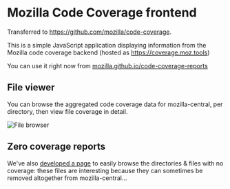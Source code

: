 # Mozilla Code Coverage frontend

Transferred to https://github.com/mozilla/code-coverage.

This is a simple JavaScript application displaying information from the Mozilla code coverage backend (hosted as https://coverage.moz.tools)

You can use it right now from  [mozilla.github.io/code-coverage-reports](https://mozilla.github.io/code-coverage-reports/)

## File viewer

You can browse the aggregated code coverage data for mozilla-central, per directory, then view file coverage in detail.

![File browser](screenshot.png)

## Zero coverage reports

We've also [developed a page](https://mozilla.github.io/code-coverage-reports/zero_coverage_report.html) to easily browse the directories & files with no coverage: these files are interesting because they can sometimes be removed altogether from mozilla-central...
